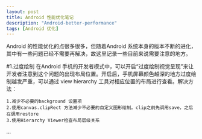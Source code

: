 ```yaml
---
layout: post
title: Android 性能优化笔记
description: "Android-better-performance"
tags: [Android 优化]
---
```


Android 的性能优化的点很多很多，但随着Android 系统本身的版本不断的进化，其中有一些问题已经不需要再解决，故这里记录一些目前来说需要注意的地方。

#1.过度绘制
在Android 手机的开发者模式中，可以开启“过度绘制视觉呈现”来让开发者注意到这个问题的出现布局位置。开启后，手机屏幕颜色越深的地方过度绘制越发严重，可以通过 view hierarchy 工具对相应位置的布局进行查看。解决方法：

	1.减少不必要的background 设置项
	2.使用canvas.clipRect 方法减少不必要的自定义图形绘制。clip之前先调用save，之后在调用restore
	3.使用Hierarchy Viewer检查布局层级关系
	
...